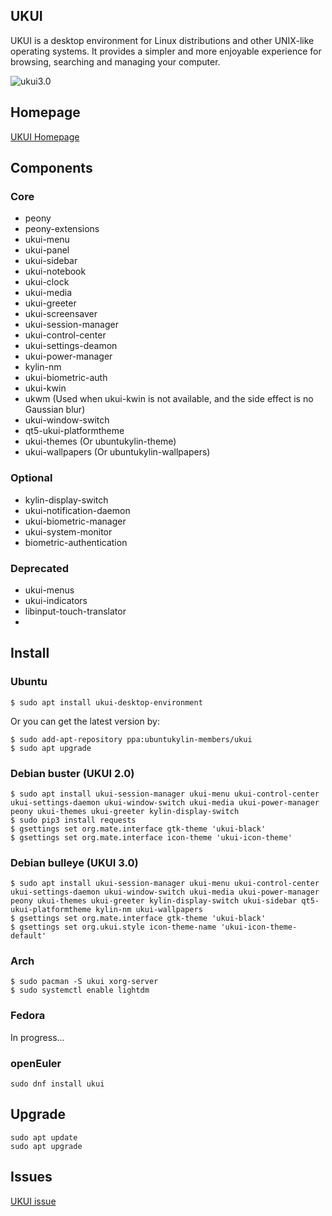 ## UKUI

UKUI is a desktop environment for Linux distributions and other UNIX-like operating systems. It provides a simpler and more enjoyable experience for browsing, searching and managing your computer.

![ukui3.0](https://www.ukui.org/images/feature_li1.png)

## Homepage
[UKUI Homepage](https://www.ukui.org)

## Components
### Core
* peony
* peony-extensions
* ukui-menu
* ukui-panel
* ukui-sidebar
* ukui-notebook
* ukui-clock
* ukui-media
* ukui-greeter
* ukui-screensaver
* ukui-session-manager
* ukui-control-center
* ukui-settings-deamon
* ukui-power-manager
* kylin-nm
* ukui-biometric-auth
* ukui-kwin
* ukwm (Used when ukui-kwin is not available, and the side effect is no Gaussian blur)
* ukui-window-switch
* qt5-ukui-platformtheme
* ukui-themes (Or ubuntukylin-theme)
* ukui-wallpapers (Or ubuntukylin-wallpapers)

### Optional
* kylin-display-switch
* ukui-notification-daemon
* ukui-biometric-manager
* ukui-system-monitor
* biometric-authentication

### Deprecated
* ukui-menus
* ukui-indicators
* libinput-touch-translator
* 
## Install

### Ubuntu
```
$ sudo apt install ukui-desktop-environment
```

Or you can get the latest version by:
```
$ sudo add-apt-repository ppa:ubuntukylin-members/ukui
$ sudo apt upgrade
```

### Debian buster (UKUI 2.0)
```
$ sudo apt install ukui-session-manager ukui-menu ukui-control-center ukui-settings-daemon ukui-window-switch ukui-media ukui-power-manager peony ukui-themes ukui-greeter kylin-display-switch
$ sudo pip3 install requests
$ gsettings set org.mate.interface gtk-theme 'ukui-black'
$ gsettings set org.mate.interface icon-theme 'ukui-icon-theme'
```

### Debian bulleye (UKUI 3.0)
```
$ sudo apt install ukui-session-manager ukui-menu ukui-control-center ukui-settings-daemon ukui-window-switch ukui-media ukui-power-manager peony ukui-themes ukui-greeter kylin-display-switch ukui-sidebar qt5-ukui-platformtheme kylin-nm ukui-wallpapers
$ gsettings set org.mate.interface gtk-theme 'ukui-black'
$ gsettings set org.ukui.style icon-theme-name 'ukui-icon-theme-default'
```

### Arch
```
$ sudo pacman -S ukui xorg-server
$ sudo systemctl enable lightdm
```

### Fedora
In progress...

### openEuler
```
sudo dnf install ukui
```

## Upgrade
```
sudo apt update
sudo apt upgrade
```

## Issues
[UKUI issue](www.github.com/ukui/ukui-desktop-environment/issues)
